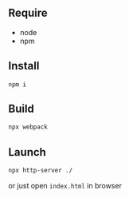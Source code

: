 ## Require

- node
- npm

## Install

```
npm i
```

## Build

```bash
npx webpack
```

## Launch

```bash
npx http-server ./
```

or just open `index.html` in browser